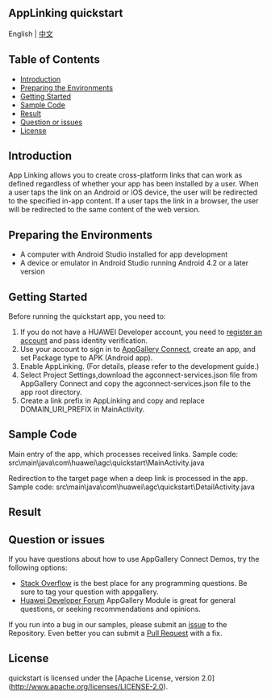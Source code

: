 ## AppLinking quickstart

English | [中文]()

## Table of Contents

 * [Introduction](#Introduction)
 * [Preparing the Environments](#preparing-the-environments)
 * [Getting Started](#getting-started)
 * [Sample Code](#sample-Code)
 * [Result](#result)
 * [Question or issues](#question-or-issues)
 * [License](#license)

## Introduction
App Linking allows you to create cross-platform links that can work as defined regardless of whether your app has been installed by a user. When a user taps the link on an Android or iOS device, the user will be redirected to the specified in-app content. If a user taps the link in a browser, the user will be redirected to the same content of the web version.

## Preparing the Environments
* A computer with Android Studio installed for app development
* A device or emulator in Android Studio running Android 4.2 or a later version 

## Getting Started

Before running the quickstart app, you need to:

1. If you do not have a HUAWEI Developer account, you need to [register an account](https://developer.huawei.com/consumer/en/doc/start/registration-and-verification-0000001053628148) and pass identity verification.
2. Use your account to sign in to [AppGallery Connect](https://developer.huawei.com/consumer/cn/doc/development/AppGallery-connect-Guides/agc-get-started), create an app, and set Package type to APK (Android app).
3. Enable AppLinking. (For details, please refer to the development guide.)
4. Select Project Settings,download the agconnect-services.json file from AppGallery Connect and copy the agconnect-services.json file to the app root directory.
5. Create a link prefix in AppLinking and copy and replace DOMAIN_URI_PREFIX in MainActivity.

## Sample Code

Main entry of the app, which processes received links.
Sample code: src\main\java\com\huawei\agc\quickstart\MainActivity.java

Redirection to the target page when a deep link is processed in the app.
Sample code: src\main\java\com\huawei\agc\quickstart\DetailActivity.java

## Result


## Question or issues
If you have questions about how to use AppGallery Connect Demos, try the following options:  
* [Stack Overflow](https://stackoverflow.com/users/14194729/appgallery-connect) is the best place for any programming questions. Be sure to tag your question with appgallery.  
* [Huawei Developer Forum](https://forums.developer.huawei.com/forumPortal/en/home?fid=0101188387844930001) AppGallery Module is great for general questions, or seeking recommendations and opinions.

If you run into a bug in our samples, please submit an [issue](https://github.com/AppGalleryConnect/agc-demos/issues) to the Repository. Even better you can submit a [Pull Request](https://github.com/AppGalleryConnect/agc-demos/pulls) with a fix.

## License
quickstart is licensed under the [Apache License, version 2.0] (http://www.apache.org/licenses/LICENSE-2.0).
